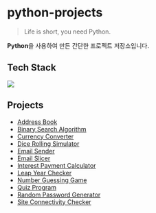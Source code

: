 # python-projects

> Life is short, you need Python.

**Python**을 사용하여 만든 간단한 프로젝트 저장소입니다.

## Tech Stack

<img src="https://img.shields.io/badge/python-3776AB?style=for-the-badge&logo=python&logoColor=white">

## Projects

- [Address Book](https://github.com/kmseunh/python-projects/blob/main/address_book.py)
- [Binary Search Algorithm](https://github.com/kmseunh/python-projects/blob/main/binary_search_algorithm.py)
- [Currency Converter](https://github.com/kmseunh/python-projects/blob/main/currency_converter.py)
- [Dice Rolling Simulator](https://github.com/kmseunh/python-projects/blob/main/dice_rolling_simulator.py)
- [Email Sender](https://github.com/kmseunh/python-projects/blob/main/email_sender.py)
- [Email Slicer](https://github.com/kmseunh/python-projects/blob/main/email_slicer.py)
- [Interest Payment Calculator](https://github.com/kmseunh/python-projects/blob/main/interest_payment_calculator.py)
- [Leap Year Checker](https://github.com/kmseunh/python-projects/blob/main/leap_year_checker.py)
- [Number Guessing Game](https://github.com/kmseunh/python-projects/blob/main/number_guessing_game.py)
- [Quiz Program](https://github.com/kmseunh/python-projects/blob/main/quiz_program.py)
- [Random Password Generator](https://github.com/kmseunh/python-projects/blob/main/random_password_generator.py)
- [Site Connectivity Checker](https://github.com/kmseunh/python-projects/blob/main/site_connectivity_checker.py)

